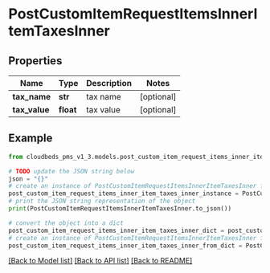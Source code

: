 # PostCustomItemRequestItemsInnerItemTaxesInner


## Properties

Name | Type | Description | Notes
------------ | ------------- | ------------- | -------------
**tax_name** | **str** | tax name | [optional] 
**tax_value** | **float** | tax value | [optional] 

## Example

```python
from cloudbeds_pms_v1_3.models.post_custom_item_request_items_inner_item_taxes_inner import PostCustomItemRequestItemsInnerItemTaxesInner

# TODO update the JSON string below
json = "{}"
# create an instance of PostCustomItemRequestItemsInnerItemTaxesInner from a JSON string
post_custom_item_request_items_inner_item_taxes_inner_instance = PostCustomItemRequestItemsInnerItemTaxesInner.from_json(json)
# print the JSON string representation of the object
print(PostCustomItemRequestItemsInnerItemTaxesInner.to_json())

# convert the object into a dict
post_custom_item_request_items_inner_item_taxes_inner_dict = post_custom_item_request_items_inner_item_taxes_inner_instance.to_dict()
# create an instance of PostCustomItemRequestItemsInnerItemTaxesInner from a dict
post_custom_item_request_items_inner_item_taxes_inner_from_dict = PostCustomItemRequestItemsInnerItemTaxesInner.from_dict(post_custom_item_request_items_inner_item_taxes_inner_dict)
```
[[Back to Model list]](../README.md#documentation-for-models) [[Back to API list]](../README.md#documentation-for-api-endpoints) [[Back to README]](../README.md)


